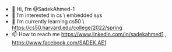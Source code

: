 - 👋 Hi, I’m @SadekAhmed-1
- 👀 I’m interested in cs \ embedded sys
- 🌱 I’m currently learning cs50 \ https://cs50.harvard.edu/college/2022/spring
- 📫 How to reach me https://www.linkedin.com/in/sadekahmed1 , https://www.facebook.com/SADEK.AE1 

<!---
SadekAhmed-1/SadekAhmed-1 is a ✨ special ✨ repository because its `README.md` (this file) appears on your GitHub profile.
You can click the Preview link to take a look at your changes.
--->
